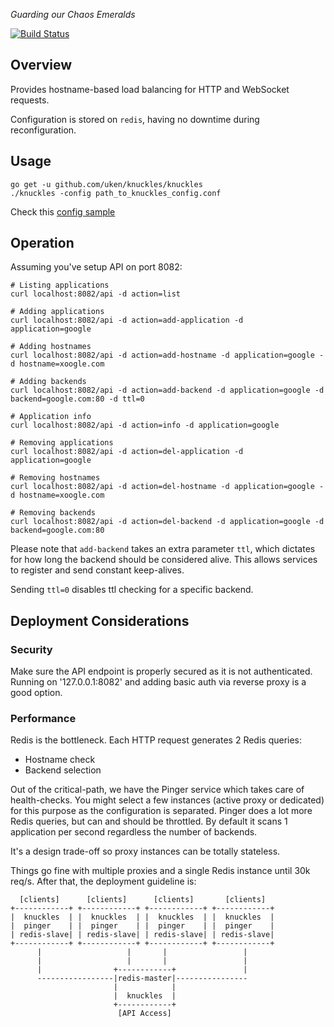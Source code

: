 _Guarding our Chaos Emeralds_

[![Build Status](https://travis-ci.org/uken/knuckles.svg?branch=master)](https://travis-ci.org/uken/knuckles)

## Overview

Provides hostname-based load balancing for HTTP and WebSocket requests.

Configuration is stored on `redis`, having no downtime during reconfiguration.


## Usage

    go get -u github.com/uken/knuckles/knuckles
    ./knuckles -config path_to_knuckles_config.conf

Check this [config sample](knuckles/knuckles.sample.conf)

## Operation

Assuming you've setup API on port 8082:

    # Listing applications
    curl localhost:8082/api -d action=list

    # Adding applications
    curl localhost:8082/api -d action=add-application -d application=google

    # Adding hostnames
    curl localhost:8082/api -d action=add-hostname -d application=google -d hostname=xoogle.com

    # Adding backends
    curl localhost:8082/api -d action=add-backend -d application=google -d backend=google.com:80 -d ttl=0

    # Application info
    curl localhost:8082/api -d action=info -d application=google

    # Removing applications
    curl localhost:8082/api -d action=del-application -d application=google

    # Removing hostnames
    curl localhost:8082/api -d action=del-hostname -d application=google -d hostname=xoogle.com

    # Removing backends
    curl localhost:8082/api -d action=del-backend -d application=google -d backend=google.com:80

Please note that `add-backend` takes an extra parameter `ttl`, which dictates for how long the backend should be considered alive. 
This allows services to register and send constant keep-alives.

Sending `ttl=0` disables ttl checking for a specific backend.

## Deployment Considerations

### Security

Make sure the API endpoint is properly secured as it is not authenticated. 
Running on '127.0.0.1:8082' and adding basic auth via reverse proxy is a good option.

### Performance
Redis is the bottleneck. Each HTTP request generates 2 Redis queries:
- Hostname check
- Backend selection

Out of the critical-path, we have the Pinger service which takes care of health-checks. 
You might select a few instances (active proxy or dedicated) for this purpose as the configuration is separated.
Pinger does a lot more Redis queries, but can and should be throttled. By default it scans 1 application 
per second regardless the number of backends.

It's a design trade-off so proxy instances can be totally stateless.

Things go fine with multiple proxies and a single Redis instance until 30k req/s. After that,
the deployment guideline is:

      [clients]      [clients]      [clients]       [clients]
    +------------+ +------------+ +------------+ +------------+
    |  knuckles  | |  knuckles  | |  knuckles  | |  knuckles  |
    |  pinger    | |  pinger    | |  pinger    | |  pinger    |
    | redis-slave| | redis-slave| | redis-slave| | redis-slave|
    +------------+ +------------+ +------------+ +------------+
          |                   |       |                 |
          |                   |       |                 |
          |                +------------+               |
          -----------------|redis-master|----------------
                           |            |
                           |  knuckles  |
                           +------------+
                            [API Access]
